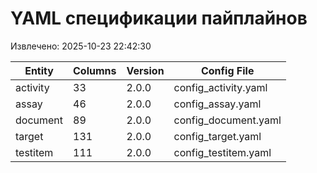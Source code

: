 # YAML спецификации пайплайнов

Извлечено: 2025-10-23 22:42:30

| Entity | Columns | Version | Config File |
|--------|---------|---------|-------------|
| activity | 33 | 2.0.0 | config_activity.yaml |
| assay | 46 | 2.0.0 | config_assay.yaml |
| document | 89 | 2.0.0 | config_document.yaml |
| target | 131 | 2.0.0 | config_target.yaml |
| testitem | 111 | 2.0.0 | config_testitem.yaml |